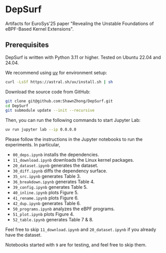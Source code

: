 DepSurf
===


Artifacts for EuroSys'25 paper "Revealing the Unstable Foundations of eBPF-Based Kernel Extensions".

## Prerequisites

DepSurf is written with Python 3.11 or higher. Tested on Ubuntu 22.04 and 24.04.

We recommend using [uv](https://astral.sh/uv/) for environment setup: 

```sh
curl -LsSf https://astral.sh/uv/install.sh | sh
```

Download the source code from GitHub:

```sh
git clone git@github.com:ShawnZhong/DepSurf.git
cd DepSurf
git submodule update --init --recursive
```

Then, you can run the following commands to start Jupyter Lab:

```sh
uv run jupyter lab --ip 0.0.0.0
```

Please follow the instructions in the Jupyter notebooks to run the experiments. In particular,

- `00_deps.ipynb` installs the dependencies.
- `11_download.ipynb` downloads the Linux kernel packages. 
- `20_dataset.ipynb` generates the dataset. 
- `30_diff.ipynb` diffs the dependency surface.
- `35_src.ipynb` generates Table 3. 
- `36_breakdown.ipynb` generates Table 4.
- `39_config.ipynb` generates Table 5.
- `40_inline.ipynb` plots Figure 5.
- `41_rename.ipynb` plots Figure 6.
- `42_dup.ipynb` generates Table 6.
- `50_programs.ipynb` analyzes the eBPF programs.
- `51_plot.ipynb` plots Figure 4.
- `52_table.ipynb` generates Table 7 & 8.

Feel free to skip `11_download.ipynb` and `20_dataset.ipynb` if you already have the dataset.

Notebooks started with `9` are for testing, and feel free to skip them.

